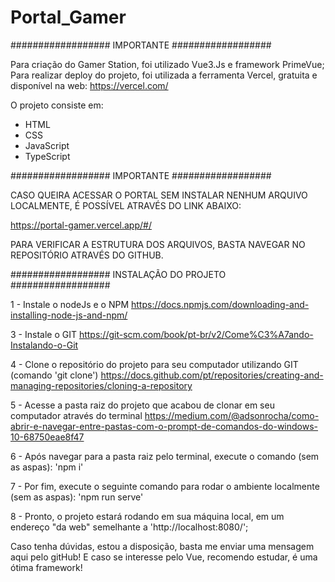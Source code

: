 # Portal_Gamer


################## IMPORTANTE ##################

Para criação do Gamer Station, foi utilizado Vue3.Js e framework PrimeVue;
Para realizar deploy do projeto, foi utilizada a ferramenta Vercel, gratuita e disponível na web: https://vercel.com/

O projeto consiste em:
- HTML
- CSS
- JavaScript
- TypeScript

################## IMPORTANTE ##################

CASO QUEIRA ACESSAR O PORTAL SEM INSTALAR NENHUM ARQUIVO LOCALMENTE, É POSSÍVEL ATRAVÉS DO LINK ABAIXO:

https://portal-gamer.vercel.app/#/

PARA VERIFICAR A ESTRUTURA DOS ARQUIVOS, BASTA NAVEGAR NO REPOSITÓRIO ATRAVÉS DO GITHUB.

################## INSTALAÇÃO DO PROJETO ##################

1 - Instale o nodeJs e o NPM
  https://docs.npmjs.com/downloading-and-installing-node-js-and-npm/
  
3 - Instale o GIT
  https://git-scm.com/book/pt-br/v2/Come%C3%A7ando-Instalando-o-Git
  
4 - Clone o repositório do projeto para seu computador utilizando GIT (comando 'git clone')
  https://docs.github.com/pt/repositories/creating-and-managing-repositories/cloning-a-repository

5 - Acesse a pasta raiz do projeto que acabou de clonar em seu computador através do terminal
  https://medium.com/@adsonrocha/como-abrir-e-navegar-entre-pastas-com-o-prompt-de-comandos-do-windows-10-68750eae8f47
  
6 - Após navegar para a pasta raiz pelo terminal, execute o comando (sem as aspas):
  'npm i'

7 - Por fim, execute o seguinte comando para rodar o ambiente localmente (sem as aspas):
  'npm run serve'
  
8 - Pronto, o projeto estará rodando em sua máquina local, em um endereço "da web" semelhante a 'http://localhost:8080/';

Caso tenha dúvidas, estou a disposição, basta me enviar uma mensagem aqui pelo gitHub!
E caso se interesse pelo Vue, recomendo estudar, é uma ótima framework!